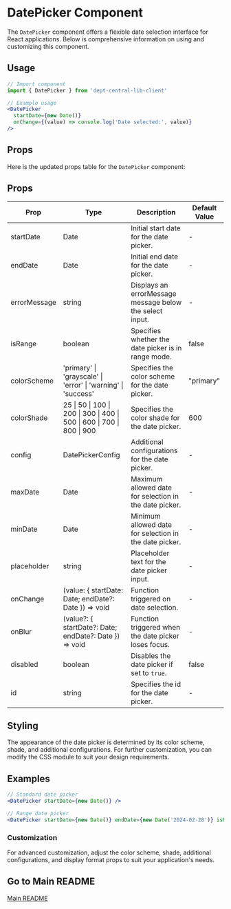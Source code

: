 # DatePicker Component

The `DatePicker` component offers a flexible date selection interface for React applications. Below is comprehensive information on using and customizing this component.

## Usage

```jsx
// Import component
import { DatePicker } from 'dept-central-lib-client'
```

```jsx
// Example usage
<DatePicker
  startDate={new Date()}
  onChange={(value) => console.log('Date selected:', value)}
/>
```

## Props

Here is the updated props table for the `DatePicker` component:

## Props

| Prop         | Type                                                                    | Description                                              | Default Value |
| ------------ | ----------------------------------------------------------------------- | -------------------------------------------------------- | ------------- |
| startDate    | Date                                                                    | Initial start date for the date picker.                  | -             |
| endDate      | Date                                                                    | Initial end date for the date picker.                    | -             |
| errorMessage | string                                                                  | Displays an errorMessage message below the select input. | -             |
| isRange      | boolean                                                                 | Specifies whether the date picker is in range mode.      | false         |
| colorScheme  | 'primary' \| 'grayscale' \| 'error' \| 'warning' \| 'success'           | Specifies the color scheme for the date picker.          | "primary"     |
| colorShade   | 25 \| 50 \| 100 \| 200 \| 300 \| 400 \| 500 \| 600 \| 700 \| 800 \| 900 | Specifies the color shade for the date picker.           | 600           |
| config       | DatePickerConfig                                                        | Additional configurations for the date picker.           | -             |
| maxDate      | Date                                                                    | Maximum allowed date for selection in the date picker.   | -             |
| minDate      | Date                                                                    | Minimum allowed date for selection in the date picker.   | -             |
| placeholder  | string                                                                  | Placeholder text for the date picker input.              | -             |
| onChange     | (value: { startDate: Date; endDate?: Date }) => void                    | Function triggered on date selection.                    | -             |
| onBlur       | (value?: { startDate?: Date; endDate?: Date }) => void                  | Function triggered when the date picker loses focus.     | -             |
| disabled     | boolean                                                                 | Disables the date picker if set to `true`.               | false         |
| id           | string                                                                  | Specifies the id for the date picker.                    | -             |

## Styling

The appearance of the date picker is determined by its color scheme, shade, and additional configurations. For further customization, you can modify the CSS module to suit your design requirements.

## Examples

```jsx
// Standard date picker
<DatePicker startDate={new Date()} />

// Range date picker
<DatePicker startDate={new Date()} endDate={new Date('2024-02-28')} isRange />
```

### Customization

For advanced customization, adjust the color scheme, shade, additional configurations, and display format props to suit your application's needs.

## Go to Main README

[Main README](../../../README.md#components)

